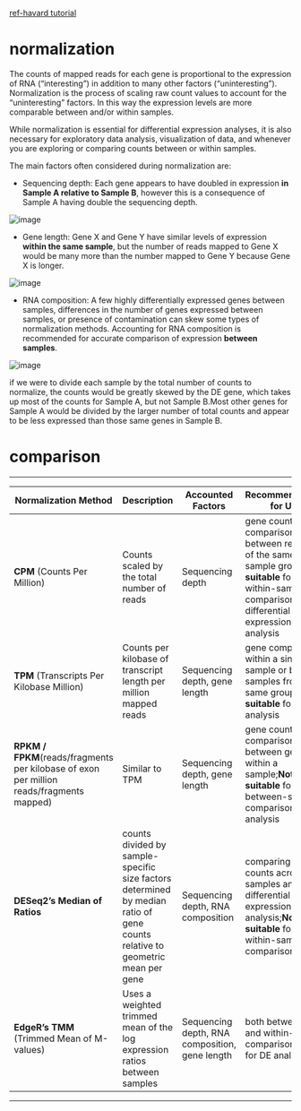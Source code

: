 
[ref-havard tutorial](https://hbctraining.github.io/DGE_workshop/lessons/02_DGE_count_normalization.html)


# normalization

The counts of mapped reads for each gene is proportional to the expression of RNA (“interesting”) in addition to many other factors (“uninteresting”). 
Normalization is the process of scaling raw count values to account for the “uninteresting” factors. 
In this way the expression levels are more comparable between and/or within samples.

While normalization is essential for differential expression analyses, 
it is also necessary for exploratory data analysis, visualization of data, and whenever you are exploring or comparing counts between or within samples.

The main factors often considered during normalization are:

- Sequencing depth: Each gene appears to have doubled in expression **in Sample A relative to Sample B**, 
however this is a consequence of Sample A having double the sequencing depth.

![image](https://github.com/user-attachments/assets/2f22641e-1d38-48c9-aada-5bac30d67102)

- Gene length:  Gene X and Gene Y have similar levels of expression **within the same sample**,
but the number of reads mapped to Gene X would be many more than the number mapped to Gene Y because Gene X is longer.

![image](https://github.com/user-attachments/assets/76262cab-68ea-4621-bf13-3ede58c2bded)

- RNA composition: A few highly differentially expressed genes between samples, differences in the number of genes expressed between samples,
or presence of contamination can skew some types of normalization methods. Accounting for RNA composition is recommended for accurate comparison of expression **between samples**.

![image](https://github.com/user-attachments/assets/48a9e3e8-514f-4457-bc3b-cc7502548fe3)

if we were to divide each sample by the total number of counts to normalize, the counts would be greatly skewed by the DE gene, 
which takes up most of the counts for Sample A, but not Sample B.Most other genes for Sample A would be divided by the larger number of total counts 
and appear to be less expressed than those same genes in Sample B.

# comparison

---

| **Normalization Method** | **Description** | **Accounted Factors** | **Recommendations for Use** |
|--------------------------|------------------|------------------------|------------------------------|
| **CPM** (Counts Per Million) | Counts scaled by the total number of reads | Sequencing depth | gene count comparisons between replicates of the same sample group;**Not suitable** for within-sample comparisons or differential expression (DE) analysis |
| **TPM** (Transcripts Per Kilobase Million) | Counts per kilobase of transcript length per million mapped reads | Sequencing depth, gene length | gene comparisons within a single sample or between samples from the same group;**Not suitable** for DE analysis |
| **RPKM / FPKM**(reads/fragments per kilobase of exon per million reads/fragments mapped) | Similar to TPM | Sequencing depth, gene length | gene count comparisons between genes within a sample;**Not suitable** for between-sample comparisons or DE analysis |
| **DESeq2’s Median of Ratios** | counts divided by sample-specific size factors determined by median ratio of gene counts relative to geometric mean per gene | Sequencing depth, RNA composition |  comparing gene counts across samples and for differential expression analysis;**Not suitable** for within-sample  comparisons |
| **EdgeR’s TMM** (Trimmed Mean of M-values) | Uses a weighted trimmed mean of the log expression ratios between samples | Sequencing depth, RNA composition, gene length | both between- and within-sample comparisons and for DE analysis |

---









